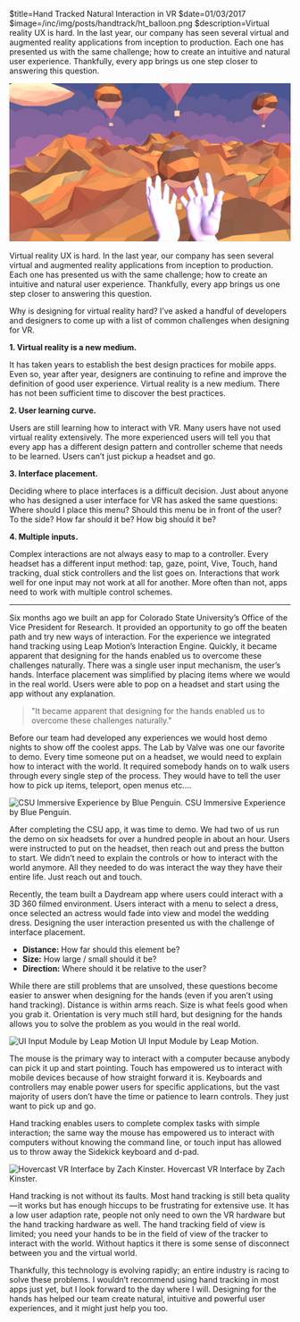 $title=Hand Tracked Natural Interaction in VR
$date=01/03/2017
$image=/inc/img/posts/handtrack/ht_balloon.png
$description=Virtual reality UX is hard. In the last year, our company has seen several virtual and augmented reality applications from inception to production. Each one has presented us with the same challenge; how to create an intuitive and natural user experience. Thankfully, every app brings us one step closer to answering this question.


![Hand tracked VR environment w/ hot air balloons.](/inc/img/posts/handtrack/ht_balloon.png)

Virtual reality UX is hard. In the last year, our company has seen several virtual and augmented reality applications from inception to production. Each one has presented us with the same challenge; how to create an intuitive and natural user experience. Thankfully, every app brings us one step closer to answering this question.

Why is designing for virtual reality hard? I’ve asked a handful of developers and designers to come up with a list of common challenges when designing for VR.

**1. Virtual reality is a new medium.**

It has taken years to establish the best design practices for mobile apps. Even so, year after year, designers are continuing to refine and improve the definition of good user experience.
Virtual reality is a new medium. There has not been sufficient time to discover the best practices.

**2. User learning curve.**

Users are still learning how to interact with VR. Many users have not used virtual reality extensively. The more experienced users will tell you that every app has a different design pattern and controller scheme that needs to be learned. Users can’t just pickup a headset and go.

**3. Interface placement.**

Deciding where to place interfaces is a difficult decision. Just about anyone who has designed a user interface for VR has asked the same questions: Where should I place this menu? Should this menu be in front of the user? To the side? How far should it be? How big should it be?

**4. Multiple inputs.**

Complex interactions are not always easy to map to a controller. Every headset has a different input method: tap, gaze, point, Vive, Touch, hand tracking, dual stick controllers and the list goes on. Interactions that work well for one input may not work at all for another. More often than not, apps need to work with multiple control schemes.

<hr />

Six months ago we built an app for Colorado State University’s Office of the Vice President for Research. It provided an opportunity to go off the beaten path and try new ways of interaction. For the experience we integrated hand tracking using Leap Motion’s Interaction Engine. Quickly, it became apparent that designing for the hands enabled us to overcome these challenges naturally. There was a single user input mechanism, the user’s hands. Interface placement was simplified by placing items where we would in the real world. Users were able to pop on a headset and start using the app without any explanation.

<blockquote>"It became apparent that designing for the hands enabled us to overcome these challenges naturally."</blockquote>

Before our team had developed any experiences we would host demo nights to show off the coolest apps. The Lab by Valve was one our favorite to demo. Every time someone put on a headset, we would need to explain how to interact with the world. It required somebody hands on to walk users through every single step of the process. They would have to tell the user how to pick up items, teleport, open menus etc….

![CSU Immersive Experience by Blue Penguin.](/inc/img/posts/handtrack/ht_csu.gif)
<span class="subtitle">CSU Immersive Experience by Blue Penguin.</span>

After completing the CSU app, it was time to demo. We had two of us run the demo on six headsets for over a hundred people in about an hour. Users were instructed to put on the headset, then reach out and press the button to start. We didn’t need to explain the controls or how to interact with the world anymore. All they needed to do was interact the way they have their entire life. Just reach out and touch.

Recently, the team built a Daydream app where users could interact with a 3D 360 filmed environment. Users interact with a menu to select a dress, once selected an actress would fade into view and model the wedding dress. Designing the user interaction presented us with the challenge of interface placement.

- **Distance:** How far should this element be?
- **Size:** How large / small should it be?
- **Direction:** Where should it be relative to the user?

While there are still problems that are unsolved, these questions become easier to answer when designing for the hands (even if you aren’t using hand tracking). Distance is within arms reach. Size is what feels good when you grab it. Orientation is very much still hard, but designing for the hands allows you to solve the problem as you would in the real world.

![UI Input Module by Leap Motion](/inc/img/posts/handtrack/ht_leap.gif)
<span class="subtitle">UI Input Module by Leap Motion.</span>

The mouse is the primary way to interact with a computer because anybody can pick it up and start pointing. Touch has empowered us to interact with mobile devices because of how straight forward it is. Keyboards and controllers may enable power users for specific applications, but the vast majority of users don’t have the time or patience to learn controls. They just want to pick up and go.

Hand tracking enables users to complete complex tasks with simple interaction; the same way the mouse has empowered us to interact with computers without knowing the command line, or touch input has allowed us to throw away the Sidekick keyboard and d-pad.

![Hovercast VR Interface by Zach Kinster.](/inc/img/posts/handtrack/ht_leap2.gif)
<span class="subtitle">Hovercast VR Interface by Zach Kinster.</span>

Hand tracking is not without its faults. Most hand tracking is still beta quality — it works but has enough hiccups to be frustrating for extensive use. It has a low user adaption rate, people not only need to own the VR hardware but the hand tracking hardware as well. The hand tracking field of view is limited; you need your hands to be in the field of view of the tracker to interact with the world. Without haptics it there is some sense of disconnect between you and the virtual world.

Thankfully, this technology is evolving rapidly; an entire industry is racing to solve these problems. I wouldn’t recommend using hand tracking in most apps just yet, but I look forward to the day where I will. Designing for the hands has helped our team create natural, intuitive and powerful user experiences, and it might just help you too.
